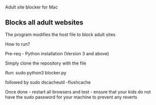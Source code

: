 Adult site blocker for Mac

## Blocks all adult websites

The program modifies the host file to block adult sites

How to run? 

Pre-req - Python installation (Version 3 and above)

Simply clone the repository with the file 

Run:
sudo python3 blocker.py

followed by 
sudo dscacheutil -flushcache


Once done - restart all browsers and test - ensure that your kids do not have the sudo password for your machine to prevent any reverts
